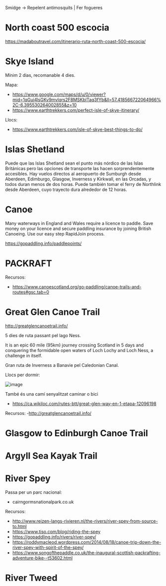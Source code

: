 Smidge -> Repelent antimosquits | Fer fogueres

# North coast 500 escocia

https://madaboutravel.com/itinerario-ruta-north-coast-500-escocia/


# Skye Island

Mínim 2 dias, recomanable 4 dies.

Mapa:
- https://www.google.com/maps/d/u/0/viewer?mid=1qGui4lsGKv9mvlqrs2F8MSKbITaq3fYb&ll=57.418566722064966%2C-6.395530264002855&z=10
- https://www.earthtrekkers.com/perfect-isle-of-skye-itinerary/

Llocs:
- https://www.earthtrekkers.com/isle-of-skye-best-things-to-do/

# Islas Shetland

Puede que las Islas Shetland sean el punto más nórdico de las Islas Británicas pero las opciones de transporte las hacen sorprendentemente accesibles. Hay vuelos directos al aeropuerto de Sumburgh desde Aberdeen, Edimburgo, Glasgow, Inverness y Kirkwall, en las Orcadas, y todos duran menos de dos horas. Puede también tomar el ferry de Northlink desde Aberdeen, cuyo trayecto dura alrededor de 12 horas.

# Canoe

Many waterways in England and Wales require a licence to paddle. Save money on your licence and secure paddling insurance by joining British Canoeing. Use our easy step RapidJoin process.

https://gopaddling.info/paddlepoints/

# PACKRAFT

Recursos:
- https://www.canoescotland.org/go-paddling/canoe-trails-and-routes#gsc.tab=0

# Great Glen Canoe Trail

http://greatglencanoetrail.info/

5 dies de ruta passant pel lago Ness.

It is an epic 60 mile (95km) journey crossing Scotland in 5 days and conquering the formidable open waters of Loch Lochy and Loch Ness, a challenge in itself.

Gran ruta de Inverness a Banavie pel Caledonian Canal.

Llocs per dormir:

![image](https://user-images.githubusercontent.com/4015406/156792975-ac00f1d5-a43d-498e-a43d-d38c6b13acdc.png)

També és una camí senyalitzat caminar o bici
- https://ca.wikiloc.com/rutes-btt/great-glen-way-en-1-etapa-12096198

Recursos:
-http://greatglencanoetrail.info/

# Glasgow to Edinburgh Canoe Trail

# Argyll Sea Kayak Trail

# River Spey

Passa per un parc nacional:
- cairngormsnationalpark.co.uk

Recursos:
- http://www.reizen-langs-rivieren.nl/the-rivers/river-spey-from-source-to.html
- https://www.tiso.com/blog/riding-the-spey
- https://gopaddling.info/rivers/river-spey/
- https://roddymacleod.wordpress.com/2014/08/18/canoe-trip-down-the-river-spey-with-spirit-of-the-spey/
- https://www.songofthepaddle.co.uk/the-inaugural-scottish-packrafting-adventure-bike--t53602.html

# River Tweed
